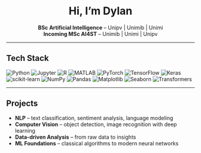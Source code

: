 <div align="center">
  
#  Hi, I’m Dylan  

 **BSc Artificial Intelligence** – Unipv | Unimib | Unimi  
 **Incoming MSc AI4ST** – Unimib | Unimi | Unipv  

</div>

---

##  Tech Stack  

![Python](https://img.shields.io/badge/Python-3776AB?style=for-the-badge&logo=python&logoColor=white) 
![Jupyter](https://img.shields.io/badge/Jupyter-F37626?style=for-the-badge&logo=jupyter&logoColor=white) 
![R](https://img.shields.io/badge/R-276DC3?style=for-the-badge&logo=r&logoColor=white) 
![MATLAB](https://img.shields.io/badge/MATLAB-0076A8?style=for-the-badge&logo=mathworks&logoColor=white)
![PyTorch](https://img.shields.io/badge/PyTorch-EE4C2C?style=for-the-badge&logo=pytorch&logoColor=white) 
![TensorFlow](https://img.shields.io/badge/TensorFlow-FF6F00?style=for-the-badge&logo=tensorflow&logoColor=white) 
![Keras](https://img.shields.io/badge/Keras-D00000?style=for-the-badge&logo=keras&logoColor=white) 
![scikit-learn](https://img.shields.io/badge/scikit--learn-F7931E?style=for-the-badge&logo=scikitlearn&logoColor=white) 
![NumPy](https://img.shields.io/badge/NumPy-013243?style=for-the-badge&logo=numpy&logoColor=white) 
![Pandas](https://img.shields.io/badge/Pandas-150458?style=for-the-badge&logo=pandas&logoColor=white) 
![Matplotlib](https://img.shields.io/badge/Matplotlib-006C91?style=for-the-badge&logo=plotly&logoColor=white) 
![Seaborn](https://img.shields.io/badge/Seaborn-4C72B0?style=for-the-badge&logo=seaborn&logoColor=white) 
![Transformers](https://img.shields.io/badge/Transformers-FF6F61?style=for-the-badge&logo=transformers&logoColor=white)  

---

##  Projects  

-  **NLP** – text classification, sentiment analysis, language modeling  
-  **Computer Vision** – object detection, image recognition with deep learning  
-  **Data-driven Analysis** – from raw data to insights  
-  **ML Foundations** – classical algorithms to modern neural networks  
